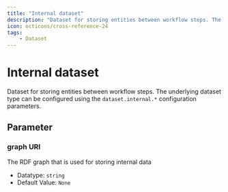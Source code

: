 ```yaml
---
title: "Internal dataset"
description: "Dataset for storing entities between workflow steps. The underlying dataset type can be configured using the `dataset.internal.*` configuration parameters."
icon: octicons/cross-reference-24
tags: 
    - Dataset
---
```

# Internal dataset
<!-- This file was generated - DO NOT CHANGE IT MANUALLY -->



Dataset for storing entities between workflow steps. The underlying dataset type can be configured using the `dataset.internal.*` configuration parameters.


## Parameter

### graph URI

The RDF graph that is used for storing internal data

- Datatype: `string`
- Default Value: `None`



